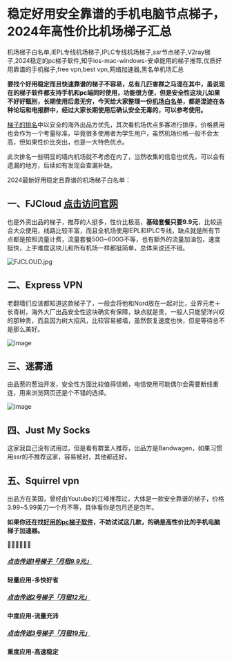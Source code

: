 # 稳定好用安全靠谱的手机电脑节点梯子，2024年高性价比机场梯子汇总
机场梯子白名单,IEPL专线机场梯子,IPLC专线机场梯子,ssr节点梯子,V2ray梯子,2024稳定的pc梯子软件,知乎ios-mac-windows-安卓能用的梯子推荐,优质好用靠谱的手机梯子,free vpn,best vpn,网络加速器,黑名单机场汇总

**要找个好用稳定而且快速靠谱的梯子不容易，总有几匹害群之马混在其中，虽说现在的梯子软件都支持手机和pc端同时使用，功能很方便，但是安全性这块儿如果不好好甄别，长期使用后患无穷，今天给大家整理一份[机场白名单](http://react-china.org/t/topic/40292)，都是混迹在各种论坛和电报群中，经过大家长期使用后确认安全无毒的，可以参考使用。**  

[梯子的排名](http://reactchina.sxlcdn.com/t/topic/40271)中以安全的海外出品方优先，其次看机场优点多寡进行排序，价格费用也会作为一个考量标准，毕竟很多使用者为学生用户，虽然机场价格一般不会太高，但如果性价比突出，也是一大特色优点。

此次排名一些明显的墙内机场就不考虑在内了，当然收集的信息也优先，可以会有遗漏的地方，后续如有发现会查漏补缺。

2024最新好用稳定且靠谱的机场梯子白名单：

## 一、FJCloud [点击访问官网](https://go.51tz.cc/fjcloud)
也是外资出品的梯子，推荐的人挺多，性价比极高，**基础套餐只要9.9元**，比较适合大众使用，线路比较丰富，而且全机场使用IEPL和IPLC专线，缺点就是所有节点都是按照流量计费，流量套餐50G~600G不等，也有额外的流量加油包，速度挺快，上手难度这块儿和所有机场一样都挺简单，总体来说还不错。

![FJCLOUD.jpg](https://s2.loli.net/2023/10/30/Hc7a1AoZBkzUCrN.jpg)

## 二、Express VPN
老翻墙们应该都知道这款梯子了，一般会将他和Nord放在一起对比，业界元老＋长青树，海外大厂出品安全性这块确实有保障，缺点就是贵，一般人只能望洋兴叹的那种贵，而且因为树大招风，比较容易被墙，虽然恢复速度也快，但是等待总不是那么美好。

![image](https://github.com/Tecnono/CN-VPN/assets/146306577/4e4ebcfe-1581-439d-9066-2aef6605ae28)


## 三、迷雾通
由品葱的葱油开发，安全性方面比较值得信赖，电信使用可能偶尔会需要断线重连，用来浏览网页还是个不错的选择。

![image](https://github.com/Tecnono/CN-VPN/assets/146306577/98447691-9146-4a59-8744-b09358cda349)


## 四、Just My Socks
这家我自己没有试用过，但是看有群里人推荐，出品方是Bandwagen，如果习惯用ssr的不推荐这家，容易被封，其他都还好。

## 五、Squirrel vpn
出品方在美国，曾经由Youtube的江峰推荐过，大体是一款安全靠谱的梯子，价格3.99~5.99美刀一个月不等，具体看你是包月还是包年。


**如果你还在找[好用的pc梯子软件](https://studygolang.com/articles/36297)，不妨试试这几款，的确是高性价比的手机电脑梯子加速器。**

  🌈🌈🌈🌈🌈🌈  
##### [**点击传送1号梯子「月租9.9元」**](https://go.51tz.cc/fjcloud)
**轻量应用-多快好省**
##### [**点击传送2号梯子「月租12元」**](https://go.51tz.cc/nicecloud)
**中度应用-流量充沛**
##### [**点击传送3号梯子「月租19元」**](https://go.51tz.cc/sycloud)
**重度应用-高速稳定**
